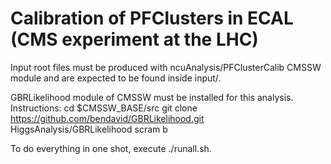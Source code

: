 # Calibration of PFClusters in ECAL (CMS experiment at the LHC)

Input root files must be produced with ncuAnalysis/PFClusterCalib CMSSW module
and are expected to be found inside input/.

GBRLikelihood module of CMSSW must be installed for this analysis. Instructions:
   cd $CMSSW_BASE/src
   git clone https://github.com/bendavid/GBRLikelihood.git HiggsAnalysis/GBRLikelihood
   scram b

To do everything in one shot, execute ./runall.sh.
